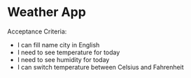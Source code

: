 # Weather App

Acceptance Criteria:
- I can fill name city in English
- I need to see temperature for today
- I need to see humidity for today
- I can switch temperature between Celsius and Fahrenheit
